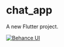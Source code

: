 # chat_app

A new Flutter project.

[![Behance UI](https://mir-s3-cdn-cf.behance.net/project_modules/2800_opt_1/6dfa0083648943.5d447809161b2.png)](https://mir-s3-cdn-cf.behance.net/project_modules/2800_opt_1/6dfa0083648943.5d447809161b2.png)